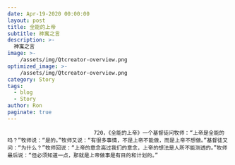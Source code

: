 ```yaml
---
date: Apr-19-2020 00:00:00
layout: post
title: 全能的上帝
subtitle: 神寓之言
description: >-
  神寓之言
image: >-
    /assets/img/Qtcreator-overview.png
optimized_image: >-
    /assets/img/Qtcreator-overview.png
category: Story
tags:
  - blog
  - Story
author: Ron
paginate: true
---
```


							　　720，《全能的上帝》一个基督徒问牧师：“上帝是全能的吗？”牧师说：“是的。”牧师又说：“有很多事情，不是上帝不能做，而是上帝不想做。”基督徒又问：“为什么？”牧师回说：“上帝的意念高过我们的意念，上帝的想法是人所不能测透的。”牧师最后说：“但必须知道一点，那就是上帝做事是有目的和计划的。”
							
							
						